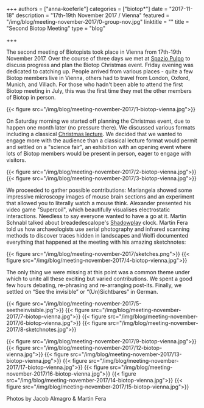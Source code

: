 +++
authors = ["anna-koeferle"]
categories = ["biotop*"]
date = "2017-11-18"
description = "17th-19th November 2017 / Vienna"
featured = "/img/blog/meeting-november-2017/0-group-nov.jpg"
linktitle = ""
title = "Second Biotop Meeting"
type = "blog"

+++

The second meeting of Biotopists took place in Vienna from 17th-19th November 2017. Over the course of three days we met at [Spazio Pulpo](http://www.spaziopulpo.com) to discuss progress and plan the Biotop Christmas event. Friday evening was dedicated to catching up. People arrived from various places - quite a few Biotop members live in Vienna, others had to travel from London, Oxford, Munich, and Villach. For those who hadn't been able to attend the first Biotop meeting in July, this was the first time they met the other members of Biotop in person.

{{< figure src="/img/blog/meeting-november-2017/1-biotop-vienna.jpg">}}

On Saturday morning we started off planning the Christmas event, due to happen one month later (no pressure there). We discussed various formats including a classical [Christmas lecture](http://www.rigb.org/christmas-lectures/watch). We decided that we wanted to engage more with the audience than a classical lecture format would permit and settled on a "science fair", an exhibition with an opening event where lots of Biotop members would be present in person, eager to engage with visitors.

{{< figure src="/img/blog/meeting-november-2017/2-biotop-vienna.jpg">}}
{{< figure src="/img/blog/meeting-november-2017/3-biotop-vienna.jpg">}}


We proceeded to gather possible contributions: Mariangela showed some impressive microscopy images of mouse brain sections and an experiment that allowed you to literally watch a mouse think. Alexander presented his video game "Supercoil", which beautifully visualises electrostatic interactions. Needless to say everyone wanted to have a go at it. Martin Schnabl talked about breadedescalope's [Shadowplay](http://www.breadedescalope.com/index.php/shadowplay-uhr-fuer-einen-salon) clock. Martin Fera told us how archaeologists use aerial photography and infrared scanning methods to discover traces hidden in landscapes and Wolfi documented everything that happened at the meeting with his amazing sketchnotes:

{{< figure src="/img/blog/meeting-november-2017/sketches.png">}}
{{< figure src="/img/blog/meeting-november-2017/4-biotop-vienna.jpg">}}

The only thing we were missing at this point was a common theme under which to unite all these exciting but varied contributions. We spent a good few hours debating, re-phrasing and re-arranging post-its. Finally, we settled on “See the invisible” or “(Un)Sichtbares” in German.


{{< figure src="/img/blog/meeting-november-2017/5-seetheinvisible.jpg">}}
{{< figure src="/img/blog/meeting-november-2017/7-biotop-vienna.jpg">}}
{{< figure src="/img/blog/meeting-november-2017/6-biotop-vienna.jpg">}}
{{< figure src="/img/blog/meeting-november-2017/8-sketchnotes.jpg">}}



{{< figure src="/img/blog/meeting-november-2017/9-biotop-vienna.jpg">}}
{{< figure src="/img/blog/meeting-november-2017/12-biotop-vienna.jpg">}}
{{< figure src="/img/blog/meeting-november-2017/13-biotop-vienna.jpg">}}
{{< figure src="/img/blog/meeting-november-2017/17-biotop-vienna.jpg">}}
{{< figure src="/img/blog/meeting-november-2017/16-biotop-vienna.jpg">}}
{{< figure src="/img/blog/meeting-november-2017/14-biotop-vienna.jpg">}}
{{< figure src="/img/blog/meeting-november-2017/15-biotop-vienna.jpg">}}

Photos by Jacob Almagro & Martin Fera
